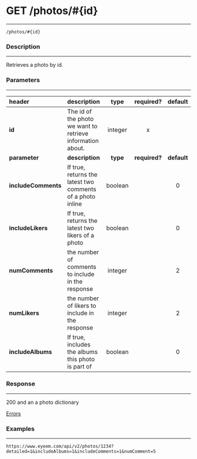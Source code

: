 # GET /photos/#{id} 
***
`/photos/#{id}`

### Description
***
Retrieves a photo by id.

### Parameters
***

|header| description| type |required? |default|
|:---------|:--------------|:----------:|:------------:|:------------:|
|**id**|The id of the photo we want to retrieve information about.|integer|x||
|**parameter**| **description**| **type** |**required?** |**default**|
|**includeComments**| If true, returns the latest two comments of a photo inline|boolean||0|
|**includeLikers**|If true, returns the latest two likers of a photo|boolean||0|
|**numComments**|the number of comments to include in the response|integer||2|
|**numLikers**|the number of likers to include in the response|integer||2|
|**includeAlbums**| If true, includes the albums this photo is part of|boolean||0|

### Response
***


200 and an a photo dictionary

[Errors](../../resources/errors.md)

### Examples
***

`https://www.eyeem.com/api/v2/photos/1234?detailed=1&includeAlbums=1&includeComments=1&numComment=5`
